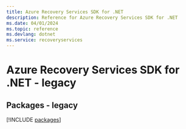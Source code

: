 ```yaml
---
title: Azure Recovery Services SDK for .NET
description: Reference for Azure Recovery Services SDK for .NET
ms.date: 04/01/2024
ms.topic: reference
ms.devlang: dotnet
ms.service: recoveryservices
---
```

# Azure Recovery Services SDK for .NET - legacy
## Packages - legacy
[!INCLUDE [packages](recovery-services-index.md)]